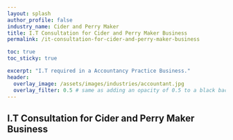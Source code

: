 ```yaml
---
layout: splash 
author_profile: false 
industry_name: Cider and Perry Maker
title: I.T Consultation for Cider and Perry Maker Business
permalink: /it-consultation-for-cider-and-perry-maker-business

toc: true
toc_sticky: true

excerpt: "I.T required in a Accountancy Practice Business."
header:
  overlay_image: /assets/images/industries/accountant.jpg
  overlay_filter: 0.5 # same as adding an opacity of 0.5 to a black background
---
```


## I.T Consultation for Cider and Perry Maker Business